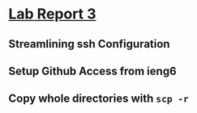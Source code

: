 # [Lab Report 3](lab-report-3-week-6.html)

## __Streamlining ssh Configuration__
## __Setup Github Access from ieng6__
## __Copy whole directories with `scp -r`__
